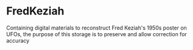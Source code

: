 # FredKeziah
Containing digital materials to reconstruct Fred Keziah's 1950s poster on UFOs, the purpose of this storage is to preserve and allow correction for accuracy
